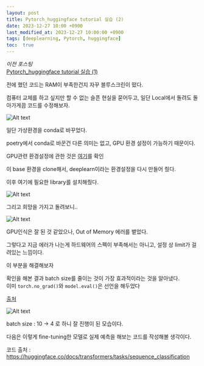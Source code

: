 ```yaml
---
layout: post
title: Pytorch_huggingface tutorial 실습 (2)
date: 2023-12-27 10:00 +0900
last_modified_at: 2023-12-27 10:00:00 +0900
tags: [deeplearning, Pytorch, huggingface]
toc:  true
---
```


*이전 포스팅*<br>
<a href = 'https://streetlamplee.github.io/2023/12/26/Pytorch_huggingface_tutorial/'>Pytorch_huggingface tutorial 실습 (1)</a>

전에 했던 코드는 RAM이 부족한건지 자꾸 블루스크린이 떴다.

컴퓨터 교체를 하고 싶지만 할 수 없는 슬픈 현실을 묻어두고, 일단 Local에서 돌려도 돌아가게끔 코드를 수정해보자.

![Alt text](\..\img\DL4-12.png)

일단 가상환경을 conda로 바꾸었다.

poetry에서 conda로 바꾼건 다른 의미는 없고, GPU 환경 설정이 가능하기 때문이다.

GPU관련 환경설정에 관한 것은 <a href ='https://streetlamplee.github.io/2023/12/26/Pytorch_env_config/'>여기</a>를 확인

이 base 환경을 clone해서, deeplearn이라는 환경설정을 다시 만들어 줬다.

이후 여기에 필요한 library를 설치해줬다.

![Alt text](\..\img\DL4-13.png)

그리고 희망을 가지고 돌려보니..

![Alt text](\..\img\DL4-14.png)

GPU인식은 잘 된 것 같았으나, Out of Memory 에러를 뱉었다.

그렇다고 지금 에러가 나는게 하드웨어의 스펙이 부족해서는 아니고, 설정 상 limit가 걸려있는 느낌이다.

이 부분을 해결해보자

확인을 해본 결과 batch size를 줄이는 것이 가장 효과적이라는 것을 알아냈다.
<br>이미 `torch.no_grad()`와 `model.eval()`은 선언을 해두었다

<a href='https://mopipe.tistory.com/192'>출처</a>

![Alt text](\..\img\DL4-17.png)

batch size : 10 $\rightarrow$ 4 로 하니 잘 진행이 된 모습이다.

다음은 이렇게 fine-tuning한 모델로 실제 예측을 해보는 코드를 작성해볼 생각이다.

코드 출처 : <a href = 'https://huggingface.co/docs/transformers/tasks/sequence_classification'>https://huggingface.co/docs/transformers/tasks/sequence_classification</a>